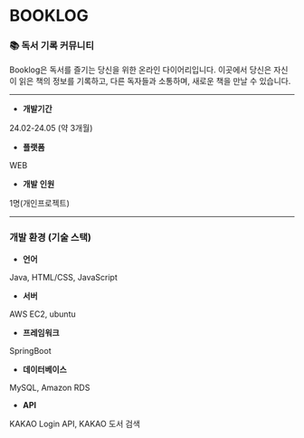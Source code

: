 # BOOKLOG
### 📚 독서 기록 커뮤니티

Booklog은 독서를 즐기는 당신을 위한 온라인 다이어리입니다. 이곳에서 당신은 자신이 읽은 책의 정보를 기록하고, 다른 독자들과 소통하며, 새로운 책을 만날 수 있습니다.

---

- **개발기간**

24.02-24.05 (약 3개월)

- **플랫폼**

WEB

- **개발** **인원**

1명(개인프로젝트)

---

### 개발 환경 (기술 스택)

- **언어**

Java, HTML/CSS, JavaScript

- **서버**

AWS EC2, ubuntu

- **프레임워크**

SpringBoot

- **데이터베이스**

MySQL, Amazon RDS

- **API**

KAKAO Login API, KAKAO 도서 검색

